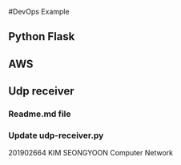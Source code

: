 #DevOps Example
## Python Flask
## AWS 
## Udp receiver
### Readme.md file
### Update udp-receiver.py
201902664
KIM SEONGYOON
Computer Network
